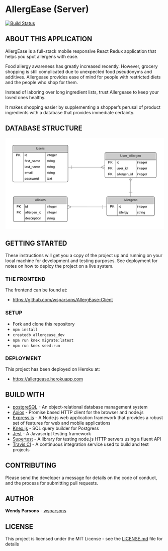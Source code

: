 # AllergEase (Server)
[![Build Status](https://travis-ci.org/wsparsons/AllergEase-Server.svg?branch=master)](https://travis-ci.org/wsparsons/AllergEase-Server)

## ABOUT THIS APPLICATION
AllergEase is a full-stack mobile responsive React Redux application that helps you spot allergens with ease. 

Food allergy awareness has greatly increased recently. However, grocery shopping is still complicated due to unexpected food pseudonyms and additives. Allergease provides ease of mind for people with restricted diets and the people who shop for them. 

Instead of laboring over long ingredient lists, trust Allergease to keep your loved ones healthy.

It makes shopping easier by supplementing a shopper’s perusal of product ingredients with a database that provides immediate certainty.

## DATABASE STRUCTURE 
![](./images/AllergEase_ERD.png)

## GETTING STARTED
These instructions will get you a copy of the project up and running on your local machine for development and testing purposes. See deployment for notes on how to deploy the project on a live system.

### THE FRONTEND
The frontend can be found at: 
* https://github.com/wsparsons/AllergEase-Client


### SETUP
* Fork and clone this repository
* `npm install`
* `createdb allergease_dev`
* `npm run knex migrate:latest`
* `npm run knex seed:run`

### DEPLOYMENT
This project has been deployed on Heroku at: 
* https://allergease.herokuapp.com

## BUILD WITH
* [postgreSQL](https://www.postgresql.org/) - An object-relational database management system
* [Axios](https://github.com/axios/axios) - Promise based HTTP client for the browser and node.js
* [Express.js](https://expressjs.com/) - A Node.js web application framework that provides a robust set of features for web and mobile applications
* [Knex.js](https://knexjs.com/) - SQL query builder for Postgress
* [Jest](https://jestjs.io/) - A Javascript testing framework
* [Supertest](https://www.npmjs.com/package/supertest) - A library for testing node.js HTTP servers using a fluent API
* [Travis CI](https://travis-ci.org/) - A continuous integration service used to build and test projects 

## CONTRIBUTING
Please send the developer a message for details on the code of conduct, and the process for submitting pull requests.

## AUTHOR
**Wendy Parsons** - [wsparsons](https://github.com/wsparsons)

## LICENSE
This project is licensed under the MIT License - see the [LICENSE.md](LICENSE.md) file for details